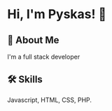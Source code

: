 
# Hi, I'm Pyskas! 👋


## 🚀 About Me
I'm a full stack developer


## 🛠 Skills
Javascript, HTML, CSS, PHP.

